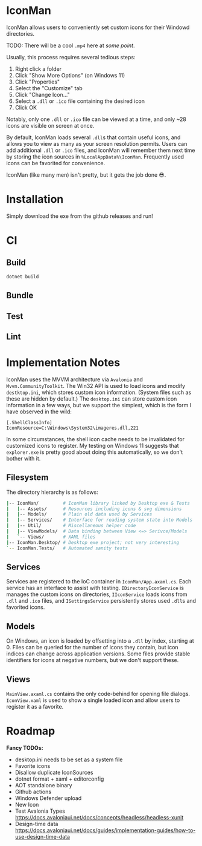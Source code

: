 ﻿# IconMan

IconMan allows users to conveniently set custom icons for their Windowd
directories.

TODO: There will be a cool `.mp4` here at _some point_.

Usually, this process requires several tedious steps:

1. Right click a folder
2. Click "Show More Options" (on Windows 11)
3. Click "Properties"
4. Select the "Customize" tab
5. Click "Change Icon..."
6. Select a `.dll` or `.ico` file containing the desired icon
7. Click OK

Notably, only one `.dll` or `.ico` file can be viewed at a time, and only ~28
icons are visible on screen at once.

By default, IconMan loads several `.dll`s that contain useful icons, and allows
you to view as many as your screen resolution permits. Users can add additional
`.dll` or `.ico` files, and IconMan will remember them next time by storing the
icon sources in `%LocalAppData%\IconMan`. Frequently used icons can be
favorited for convenience.

IconMan (like many men) isn't pretty, but it gets the job done 😎.

# Installation

Simply download the exe from the github releases and run!

# CI

## Build

```ps1
dotnet build
```

## Bundle

## Test

## Lint

# Implementation Notes

IconMan uses the MVVM architecture via `Avalonia` and `Mvvm.CommunityToolkit`.
The Win32 API is used to load icons and modify `destktop.ini`, which stores
custom icon information. (System files such as these are hidden by default.)
The `desktop.ini` can store custom icon information in a few ways, but we
support the simplest, which is the form I have observed in the wild:

```
[.ShellClassInfo]
IconResource=C:\Windows\System32\imageres.dll,221
```

In some circumstances, the shell icon cache needs to be invalidated for
customized icons to register. My testing on Windows 11 suggests that
`explorer.exe` is pretty good about doing this automatically, so we don't
bother with it.

## Filesystem

The directory hierarchy is as follows:

```bash
|-- IconMan/         # IconMan library linked by Desktop exe & Tests
|   |-- Assets/      # Resources including icons & svg dimensions
|   |-- Models/      # Plain old data used by Services
|   |-- Services/    # Interface for reading system state into Models
|   |-- Util/        # Miscellaneous helper code
|   |-- ViewModels/  # Data binding between View <=> Serivce/Models
|   `-- Views/       # XAML files
|-- IconMan.Desktop/ # Desktop exe project; not very interesting
`-- IconMan.Tests/   # Automated sanity tests
```

## Services

Services are registered to the IoC container in `IconMan/App.axaml.cs`. Each
service has an interface to assist with testing. `IDirectoryIconService` is
manages the custom icons on directories, `IIconService` loads icons from `.dll`
and `.ico` files, and `ISettingsService` persistently stores used `.dll`s and
favorited icons.

## Models

On Windows, an icon is loaded by offsetting into a `.dll` by index, starting at
0. Files can be queried for the number of icons they contain, but icon indices
can change across application versions. Some files provide stable identifiers
for icons at negative numbers, but we don't support these.

## Views

`MainView.axaml.cs` contains the only code-behind for opening file dialogs.
`IconView.xaml` is used to show a single loaded icon and allow users to
register it as a favorite.

# Roadmap

**Fancy TODOs:**

- desktop.ini needs to be set as a system file
- Favorite icons
- Disallow duplicate IconSources
- dotnet format + xaml + editorconfig
- AOT standalone binary
- Github actions
- Windows Defender upload
- New Icon
- Test Avalonia Types https://docs.avaloniaui.net/docs/concepts/headless/headless-xunit
- Design-time data https://docs.avaloniaui.net/docs/guides/implementation-guides/how-to-use-design-time-data